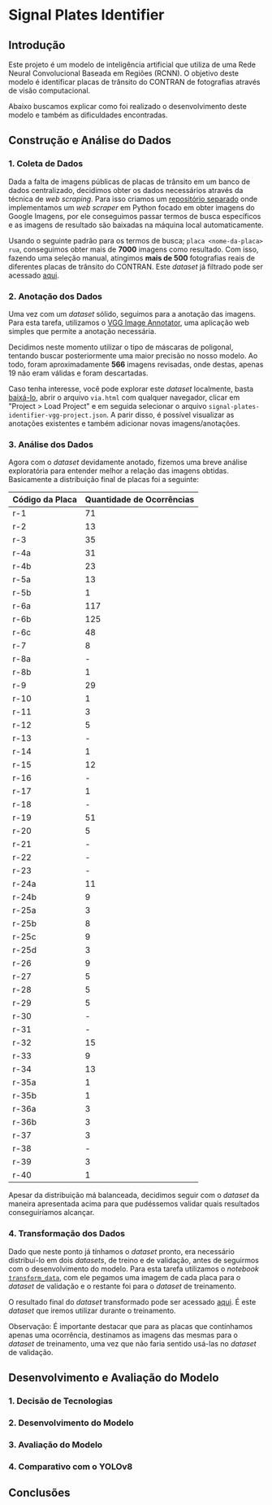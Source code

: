 # Signal Plates Identifier

## Introdução
Este projeto é um modelo de inteligência artificial que utiliza de uma Rede Neural Convolucional Baseada em Regiões (RCNN). O objetivo deste modelo é identificar placas de trânsito do CONTRAN de fotografias através de visão computacional. 

Abaixo buscamos explicar como foi realizado o desenvolvimento deste modelo e também as dificuldades encontradas.

## Construção e Análise do Dados
### 1. Coleta de Dados
Dada a falta de imagens públicas de placas de trânsito em um banco de dados centralizado, decidimos obter os dados necessários através da técnica de _web scraping_. 
Para isso criamos um [repositório separado](https://github.com/caribeedu/Google-Image-Scraper) onde implementamos um _web scraper_ em Python focado em obter imagens do Google Imagens, por ele conseguimos passar termos de busca específicos e as imagens de resultado são baixadas na máquina local automaticamente.

Usando o seguinte padrão para os termos de busca; `placa <nome-da-placa> rua`, conseguimos obter mais de **7000** imagens como resultado. Com isso, fazendo uma seleção manual, atingimos **mais de 500** fotografias reais de diferentes placas de trânsito do CONTRAN. Este _dataset_ já filtrado pode ser acessado [aqui](https://drive.google.com/file/d/1d1ni3fdETzC6S7itu7IwAhSsYAypCoBC/view?usp=drive_link).

### 2. Anotação dos Dados
Uma vez com um _dataset_ sólido, seguimos para a anotação das imagens. Para esta tarefa, utilizamos o [VGG Image Annotator](https://www.robots.ox.ac.uk/~vgg/software/via/via.html), uma aplicação web simples que permite a anotação necessária. 

Decidimos neste momento utilizar o tipo de máscaras de poligonal, tentando buscar posteriormente uma maior precisão no nosso modelo. Ao todo, foram aproximadamente **566** imagens revisadas, onde destas, apenas 19 não eram válidas e foram descartadas.

Caso tenha interesse, você pode explorar este _dataset_ localmente, basta [baixá-lo](https://drive.google.com/file/d/1d1ni3fdETzC6S7itu7IwAhSsYAypCoBC/view?usp=drive_link), abrir o arquivo `via.html` com qualquer navegador, clicar em "Project > Load Project" e em seguida selecionar o arquivo `signal-plates-identifier-vgg-project.json`. A parir disso, é possível visualizar as anotações existentes e também adicionar novas imagens/anotações.

### 3. Análise dos Dados
Agora com o _dataset_ devidamente anotado, fizemos uma breve análise exploratória para entender melhor a relação das imagens obtidas. Basicamente a distribuição final de placas foi a seguinte:

| Código da Placa | Quantidade de Ocorrências |
|------------|-------------|
| r-1        | 71          |
| r-2        | 13          |
| r-3        | 35          |
| r-4a       | 31          |
| r-4b       | 23          |
| r-5a       | 13          |
| r-5b       | 1           |
| r-6a       | 117         |
| r-6b       | 125         |
| r-6c       | 48          |
| r-7        | 8           |
| r-8a       | -           |
| r-8b       | 1           |
| r-9        | 29          |
| r-10       | 1           |
| r-11       | 3           |
| r-12       | 5           |
| r-13       | -           |
| r-14       | 1           |
| r-15       | 12          |
| r-16       | -           |
| r-17       | 1           |
| r-18       | -           |
| r-19       | 51          |
| r-20       | 5           |
| r-21       | -           |
| r-22       | -           |
| r-23       | -           |
| r-24a      | 11          |
| r-24b      | 9           |
| r-25a      | 3           |
| r-25b      | 8           |
| r-25c      | 9           |
| r-25d      | 3           |
| r-26       | 9           |
| r-27       | 5           |
| r-28       | 5           |
| r-29       | 5           |
| r-30       | -           |
| r-31       | -           |
| r-32       | 15          |
| r-33       | 9           |
| r-34       | 13          |
| r-35a      | 1           |
| r-35b      | 1           |
| r-36a      | 3           |
| r-36b      | 3           |
| r-37       | 3           |
| r-38       | -           |
| r-39       | 3           |
| r-40       | 1           |

Apesar da distribuição má balanceada, decidimos seguir com o _dataset_ da maneira apresentada acima para que pudéssemos validar quais resultados conseguiríamos alcançar.

### 4. Transformação dos Dados
Dado que neste ponto já tínhamos o _dataset_ pronto, era necessário distribuí-lo em dois _datasets_, de treino e de validação, antes de seguirmos com o desenvolvimento do modelo. 
Para esta tarefa utilizamos o _notebook_ [`transform_data`](https://github.com/caribeedu/signal-plates-identifier/blob/main/transform_data.ipynb), com ele pegamos uma imagem de cada placa para o _dataset_ de validação e o restante foi para o _dataset_ de treinamento.

O resultado final do _dataset_ transformado pode ser acessado [aqui](https://drive.google.com/file/d/1xjfm5-oBZgm-RAe2CaXg5tEV6CYYP3e_/view?usp=sharing). É este _dataset_ que iremos utilizar durante o treinamento.

Observação: É importante destacar que para as placas que contínhamos apenas uma ocorrência, destinamos as imagens das mesmas para o _dataset_ de treinamento, uma vez que não faria sentido usá-las no _dataset_ de validação.

## Desenvolvimento e Avaliação do Modelo

### 1. Decisão de Tecnologias

### 2. Desenvolvimento do Modelo

### 3. Avaliação do Modelo

### 4. Comparativo com o YOLOv8

## Conclusões

